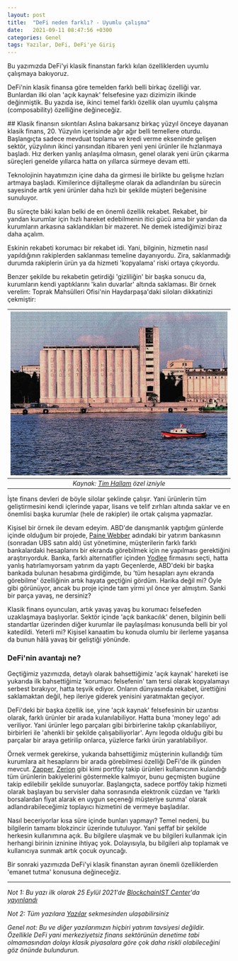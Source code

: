 ```yaml
---
layout: post
title:  "DeFi neden farklı? - Uyumlu çalışma"
date:   2021-09-11 08:47:56 +0300
categories: Genel
tags: Yazılar, DeFi, DeFi'ye Giriş
---
```

Bu yazımızda DeFi'yi klasik finanstan farklı kılan özelliklerden uyumlu çalışmaya bakıyoruz. 

DeFi'nin klasik finansa göre temelden farklı belli birkaç özelliği var. Bunlardan ilki olan 'açık kaynak' felsefesine yazı dizimizin ilkinde değinmiştik. Bu yazıda ise, ikinci temel farklı özellik olan uyumlu çalışma (composability) özelliğine değineceğiz. 

## Klasik finansın sıkıntıları
Aslına bakarsanız birkaç yüzyıl önceye dayanan klasik finans, 20. Yüzyılın içerisinde ağır ağır belli temellere oturdu. Başlangıçta sadece mevduat toplama ve kredi verme ekseninde gelişen sektör, yüzyılının ikinci yarısından itibaren yeni yeni ürünler ile hızlanmaya başladı. Hız derken yanlış anlaşılma olmasın, genel olarak yeni ürün çıkarma süreçleri genelde yıllarca hatta on yıllarca sürmeye devam etti. 

Teknolojinin hayatımızın içine daha da girmesi ile birlikte bu gelişme hızları artmaya başladı. Kimilerince dijitalleşme olarak da adlandırılan bu sürecin sayesinde artık yeni ürünler daha hızlı bir şekilde müşteri beğenisine sunuluyor. 

Bu süreçte bâki kalan belki de en önemli özellik rekabet. Rekabet, bir yandan kurumlar için hızlı hareket edebilmenin itici gücü ama bir yandan da kurumların arkasına saklandıkları bir mazeret. Ne demek istediğimizi biraz daha açalım. 

Eskinin rekabeti korumacı bir rekabet idi. Yani, bilginin, hizmetin nasıl yapıldığının rakiplerden saklanması temeline dayanıyordu. Zira, saklanmadığı durumda rakiplerin ürün ya da hizmeti 'kopyalama' riski ortaya çıkıyordu. 

Benzer şekilde bu rekabetin getirdiği 'gizliliğin' bir başka sonucu da, kurumların kendi yaptıklarını 'kalın duvarlar' altında saklaması. Bir örnek verelim: Toprak Mahsülleri Ofisi'nin Haydarpaşa'daki siloları dikkatinizi çekmiştir: 

| ![silol](/assets/silos-tim-hallam_800.jpg)|
|:--:| 
| *Kaynak: [Tim Hallam](https://www.instagram.com/p/CTXnmzKobMA/) özel izniyle*|

İşte finans devleri de böyle silolar şeklinde çalışır. Yani ürünlerin tüm geliştirmesini kendi içlerinde yapar, lisans ve telif zırhları altında saklar ve en önemlisi başka kurumlar (hele de rakipler) ile ortak çalışma yapmazlar. 

Kişisel bir örnek ile devam edeyim. ABD'de danışmanlık yaptığım günlerde içinde olduğum bir projede, [Paine Webber](https://en.wikipedia.org/wiki/Paine_Webber) adındaki bir yatırım bankasının (sonradan UBS satın aldı) üst yönetimine, müşterilerin farklı farklı bankalardaki hesaplarını bir ekranda görebilmek için ne yapılması gerektiğini araştırıyorduk. Banka, farklı alternatifler içinden [Yodlee](https://www.yodlee.com/) firmasını seçti, hatta yanlış hatırlamıyorsam yatırım da yaptı Geçenlerde, ABD'deki bir başka bankada bulunan hesabıma girdiğimde, bu 'tüm hesapları aynı ekranda görebilme' özelliğinin artık hayata geçtiğini gördüm. Harika değil mi? Öyle gibi görünüyor, ancak bu proje içinde tam yirmi yıl önce yer almıştım. Sanki bir parça yavaş, ne dersiniz?

Klasik finans oyuncuları, artık yavaş yavaş bu korumacı felsefeden uzaklaşmaya başlıyorlar. Sektör içinde 'açık bankacılık' denen, bilginin belli standartlar üzerinden diğer kurumlar ile paylaşılması konusunda belli bir yol katedildi. Yeterli mi? Kişisel kanaatim bu konuda olumlu bir ilerleme yaşansa da bunun hâlâ yavaş bir geliştiği yönünde.   

### DeFi'nin avantajı ne?

Geçtiğimiz yazımızda, detaylı olarak bahsettiğimiz 'açık kaynak' hareketi ise yukarıda ilk bahsettiğimiz 'korumacı felsefenin' tam tersi olarak kopyalamayı serbest bırakıyor, hatta teşvik ediyor. Onların dünyasında rekabet, ürettiğini saklamaktan değil, hep ileriye giderek yenisini yaratmaktan geçiyor. 

DeFi'deki bir başka özellik ise, yine 'açık kaynak' felsefesinin bir uzantısı olarak, farklı ürünler bir arada kulanılabiliyor. Hatta buna 'money lego' adı veriliyor. Yani ürünler lego parçaları gibi birbirlerine takılıp çıkarılabiliyor, birbirleri ile 'ahenkli bir şekilde çalışabiliyorlar'. Aynı legoda olduğu gibi bu parçalar bir araya getirilip onlarca, yüzlerce farklı ürün yaratılabiliyor.  

Örnek vermek gerekirse, yukarıda bahsettiğimiz müşterinin kullandığı tüm kurumlara ait hesaplarını bir arada görebilmesi özelliği DeFi'de ilk günden mevcut. [Zapper](https://zapper.fi/), [Zerion](https://zerion.io/) gibi kimi portföy takip ürünleri kullanıcının kulandığı tüm ürünlerin bakiyelerini göstermekle kalmıyor, bunu geçmişten bugüne takip edilebilir şekilde sunuyorlar. Başlangıçta, sadece portföy takip hizmeti olarak başlayan bu servisler daha sonrasında elektronik cüzdan ve 'farklı borsalardan fiyat alarak en uygun seçeneği müşteriye sunma' olarak adlandırabileceğimiz toplayıcı hizmetini de vermeye başladılar. 

Nasıl beceriyorlar kısa süre içinde bunları yapmayı? Temel nedeni, bu bilgilerin tamamı blokzincir üzerinde tutuluyor. Yani şeffaf bir şekilde herkesin kullanımına açık. Bu bilgilere ulaşmak ve bu bilgileri kullanmak için herhangi birinin izninine ihtiyaç yok. Dolayısıyla, bu bilgileri alıp toplamak ve kullanıcıya sunmak artık çocuk oyuncağı. 

Bir sonraki yazımızda DeFi'yi klasik finanstan ayıran önemli özelliklerden 'emanet tutma' konusuna değineceğiz. 

---

*Not 1: Bu yazı ilk olarak 25 Eylül 2021'de [BlockchainIST Center](https://medium.com/blockchainist-center)'da [yayınlandı]()*

*Not 2: Tüm yazılara [Yazılar](/articles/) sekmesinden ulaşabilirsiniz*

*Genel not: Bu ve diğer yazılarımızın hiçbiri yatırım tavsiyesi değildir. Özellikle DeFi yani merkeziyetsiz finans sektörünün denetime tabi olmamasından dolayı klasik piyasalara göre çok daha riskli olabileceğini göz önünde bulundurun.* 
